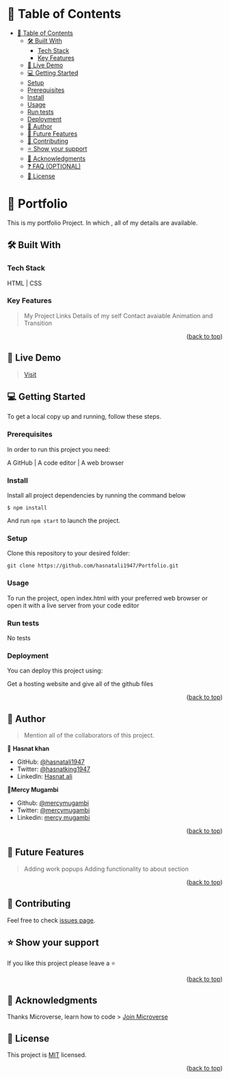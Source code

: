 # 📗 Table of Contents

- [📗 Table of Contents](#-table-of-contents)
  - [🛠️ Built With ](#-built-with-)
    - [Tech Stack ](#tech-stack-)
    - [Key Features](#key-features)
   - [🚀 Live Demo ](#-live-demo-)
   - [💻 Getting Started ](#-getting-started-)
   - [Setup](#setup)
   - [Prerequisites](#prerequisites)
    - [Install](#install)
    - [Usage](#usage)
    - [Run tests](#run-tests)
    - [Deployment](#triangular_flag_on_post-deployment)
  - [👥 Author ](#-author-)
  - [🔭 Future Features ](#-future-features-)
  - [🤝 Contributing ](#-contributing-)
  - [⭐️ Show your support](#support)
  - [🙏 Acknowledgments ](#-acknowledgments-)
  - [❓ FAQ (OPTIONAL)](#faq)
  - [📝 License ](#-license-)

# 📖 Portfolio <a name="about-project"></a>

This is my portfolio Project. In which , all of my details are available.

## 🛠️ Built With <a name="built-with"></a>

### Tech Stack <a name="tech-stack"></a>

HTML | CSS 

<!-- Features -->

### Key Features <a name="key-features"></a>

> My Project Links
> Details of my self
> Contact avaiable
> Animation and Transition

<p align="right">(<a href="#readme-top">back to top</a>)</p>

<!-- LIVE DEMO -->

## 🚀 Live Demo <a name="live-demo"></a>

> <a href="https://hasnatali1947.github.io/Portfolio/" >Visit</a>

<!-- GETTING STARTED -->

## 💻 Getting Started <a name="getting-started"></a>

To get a local copy up and running, follow these steps.

### Prerequisites

In order to run this project you need:

A GitHub | A code editor | A web browser

### Install

Install all project dependencies by running the command below

  `$ npm install`

And run `npm start` to launch the project.

### Setup

Clone this repository to your desired folder:

  `git clone https://github.com/hasnatali1947/Portfolio.git`

### Usage

To run the project, open index.html with your preferred web browser or open it with a live server from your code editor

### Run tests

No tests

### Deployment

You can deploy this project using:

Get a hosting website and give all of the github files

<p align="right">(<a href="#readme-top">back to top</a>)</p>

<!-- AUTHORS -->

## 👥 Author <a name="author"></a>

> Mention all of the collaborators of this project.

👤 **Hasnat khan**

- GitHub: [@hasnatali1947](https://github.com/hasnatali1947)
- Twitter: [@hasnatking1947](https://twitter.com/hasnatking1947)
- LinkedIn: [Hasnat ali](https://www.linkedin.com/feed/?trk=homepage-basic_google-sign-in-submit)

👤**Mercy Mugambi**

- Github: [@mercymugambi](https://github.com/mercymugambi)
- Twitter: [@mercymugambi](https://twitter.com/mercymugambi15)
- Linkedin: [mercy mugambi](https://www.linkedin.com/in/mercymugambi)

<p align="right">(<a href="#readme-top">back to top</a>)</p>

<!-- FUTURE FEATURES -->

## 🔭 Future Features <a name="future-features"></a>

> Adding work popups
> Adding functionality to about section

<p align="right">(<a href="#readme-top">back to top</a>)</p>

<!-- CONTRIBUTING -->

## 🤝 Contributing <a name="contributing"></a>

Feel free to check [issues page](https://github.com/hasnatali1947/Portfolio/issues).

## ⭐️ Show your support <a name="support"></a>

If you like this project please leave a ⭐️

<p align="right">(<a href="#readme-top">back to top</a>)</p>

<!-- ACKNOWLEDGEMENTS -->

## 🙏 Acknowledgments <a name="acknowledgements"></a>

Thanks Microverse, learn how to code > [Join Microverse](https://www.microverse.org/?grsf=9m3hq6)

## 📝 License <a name="license"></a>

This project is [MIT](./LICENSE) licensed.

<p align="right">(<a href="#readme-top">back to top</a>)</p>
